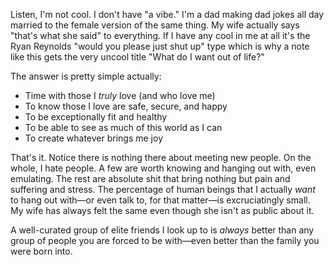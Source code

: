 Listen, I'm not cool. I don't have "a vibe." I'm a dad making dad jokes all day married to the female version of the same thing. My wife actually says "that's what she said" to everything. If I have any cool in me at all it's the Ryan Reynolds "would you please just shut up" type which is why a note like this gets the very uncool title "What do I want out of life?"

The answer is pretty simple actually:

- Time with those I *truly* love (and who love me)
- To know those I love are safe, secure, and happy
- To be exceptionally fit and healthy
- To be able to see as much of this world as I can
- To create whatever brings me joy

That's it. Notice there is nothing there about meeting new people. On the whole, I hate people. A few are worth knowing and hanging out with, even emulating. The rest are absolute shit that bring nothing but pain and suffering and stress. The percentage of human beings that I actually _want_ to hang out with—or even talk to, for that matter—is excruciatingly small. My wife has always felt the same even though she isn't as public about it. 

A well-curated group of elite friends I look up to is _always_ better than any group of people you are forced to be with—even better than the family you were born into.